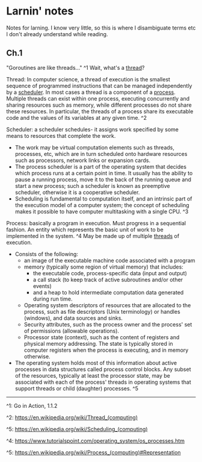 # Larnin' notes

Notes for larning. I know very little, so this is where I disambiguate terms etc I don't already understand while reading.

## Ch.1

"Goroutines are like threads..." ^1 Wait, what's a [thread](#thread)?

<a name="thread"></a> Thread: In computer science, a thread of execution is the smallest sequence of programmed instructions that can be managed independently by a [scheduler](#scheduler). In most cases a thread is a component of a [process](#process). Multiple threads can exist within one process, executing concurrently and sharing resources such as memory, while different processes do not share these resources. In particular, the threads of a process share its executable code and the values of its variables at any given time. ^2

<a name="scheduler"></a> Scheduler: a scheduler schedules- it assigns work specified by some means to resources that complete the work. 
- The work may be virtual computation elements such as threads, processes, etc, which are in turn scheduled onto hardware resources such as processors, network links or expansion cards.
- The process scheduler is a part of the operating system that decides which process runs at a certain point in time. It usually has the ability to pause a running process, move it to the back of the running queue and start a new process; such a scheduler is known as preemptive scheduler, otherwise it is a cooperative scheduler.
- Scheduling is fundamental to computation itself, and an intrinsic part of the execution model of a computer system; the concept of scheduling makes it possible to have computer multitasking with a single CPU. ^3


<a name="process"></a> Process: basically a program in execution. Must progress in a sequential fashion. An entity which represents the basic unit of work to be implemented in the system. ^4 May be made up of multiple [threads](#thread) of execution. 
  - Consists of the following:
	- an image of the executable machine code associated with a program
	- memory (typically some region of virtual memory) that includes:
      - the executable code, process-specific data (input and output)
	  - a call stack (to keep track of active subroutines and/or other events)
	  - and a heap to hold intermediate computation data generated during run time.
    - Operating system descriptors of resources that are allocated to the process, such as file descriptors (Unix terminology) or handles (windows), and data sources and sinks.
    - Security attributes, such as the process owner and the process' set of permissions (allowable operations).
    - Processor state (context), such as the content of registers and physical memory addressing. The state is typically stored in computer registers when the process is executing, and in memory otherwise.
  - The operating system holds most of this information about active processes in data structures called process control blocks. Any subset of the resources, typically at least the processor state, may be associated with each of the process' threads in operating systems that support threads or child (daughter) processes. ^5
  
-------------------------

^1: Go in Action, 1.1.2

^2: <https://en.wikipedia.org/wiki/Thread_(computing)>

^5: <https://en.wikipedia.org/wiki/Scheduling_(computing)>

^4: <https://www.tutorialspoint.com/operating_system/os_processes.htm>

^5: <https://en.wikipedia.org/wiki/Process_(computing)#Representation>
